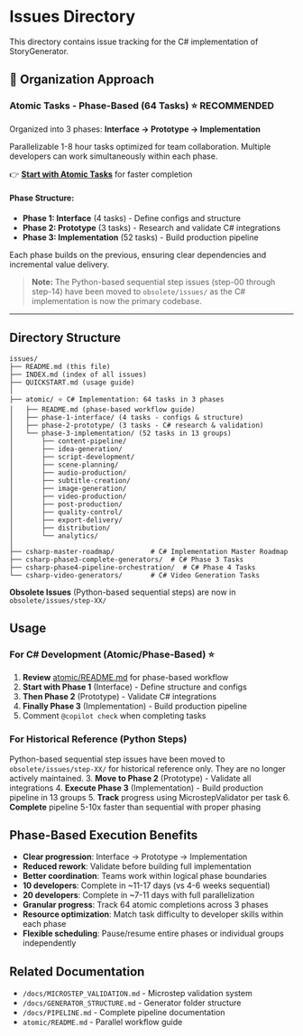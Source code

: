 # Issues Directory

This directory contains issue tracking for the C# implementation of StoryGenerator.

## 🎯 Organization Approach

### **Atomic Tasks - Phase-Based (64 Tasks) ⭐ RECOMMENDED**
Organized into 3 phases: **Interface → Prototype → Implementation**

Parallelizable 1-8 hour tasks optimized for team collaboration. Multiple developers can work simultaneously within each phase.

👉 **[Start with Atomic Tasks](atomic/README.md)** for faster completion

#### Phase Structure:
- **Phase 1: Interface** (4 tasks) - Define configs and structure
- **Phase 2: Prototype** (3 tasks) - Research and validate C# integrations  
- **Phase 3: Implementation** (52 tasks) - Build production pipeline

Each phase builds on the previous, ensuring clear dependencies and incremental value delivery.

> **Note:** The Python-based sequential step issues (step-00 through step-14) have been moved to `obsolete/issues/` as the C# implementation is now the primary codebase.

---

## Directory Structure

```
issues/
├── README.md (this file)
├── INDEX.md (index of all issues)
├── QUICKSTART.md (usage guide)
│
├── atomic/ ⭐ C# Implementation: 64 tasks in 3 phases
│   ├── README.md (phase-based workflow guide)
│   ├── phase-1-interface/ (4 tasks - configs & structure)
│   ├── phase-2-prototype/ (3 tasks - C# research & validation)
│   └── phase-3-implementation/ (52 tasks in 13 groups)
│       ├── content-pipeline/
│       ├── idea-generation/
│       ├── script-development/
│       ├── scene-planning/
│       ├── audio-production/
│       ├── subtitle-creation/
│       ├── image-generation/
│       ├── video-production/
│       ├── post-production/
│       ├── quality-control/
│       ├── export-delivery/
│       ├── distribution/
│       └── analytics/
│
├── csharp-master-roadmap/         # C# Implementation Master Roadmap
├── csharp-phase3-complete-generators/  # C# Phase 3 Tasks
├── csharp-phase4-pipeline-orchestration/  # C# Phase 4 Tasks
└── csharp-video-generators/       # C# Video Generation Tasks
```

**Obsolete Issues** (Python-based sequential steps) are now in `obsolete/issues/step-XX/`

## Usage

### For C# Development (Atomic/Phase-Based) ⭐
1. **Review** [atomic/README.md](atomic/README.md) for phase-based workflow
2. **Start with Phase 1** (Interface) - Define structure and configs
3. **Then Phase 2** (Prototype) - Validate C# integrations
4. **Finally Phase 3** (Implementation) - Build production pipeline
5. Comment `@copilot check` when completing tasks

### For Historical Reference (Python Steps)
Python-based sequential step issues have been moved to `obsolete/issues/step-XX/` for historical reference only. They are no longer actively maintained.
3. **Move to Phase 2** (Prototype) - Validate all integrations
4. **Execute Phase 3** (Implementation) - Build production pipeline in 13 groups
5. **Track** progress using MicrostepValidator per task
6. **Complete** pipeline 5-10x faster than sequential with proper phasing

## Phase-Based Execution Benefits

- **Clear progression**: Interface → Prototype → Implementation
- **Reduced rework**: Validate before building full implementation
- **Better coordination**: Teams work within logical phase boundaries
- **10 developers**: Complete in ~11-17 days (vs 4-6 weeks sequential)
- **20 developers**: Complete in ~7-11 days with full parallelization
- **Granular progress**: Track 64 atomic completions across 3 phases
- **Resource optimization**: Match task difficulty to developer skills within each phase
- **Flexible scheduling**: Pause/resume entire phases or individual groups independently

## Related Documentation

- `/docs/MICROSTEP_VALIDATION.md` - Microstep validation system
- `/docs/GENERATOR_STRUCTURE.md` - Generator folder structure
- `/docs/PIPELINE.md` - Complete pipeline documentation
- `atomic/README.md` - Parallel workflow guide
